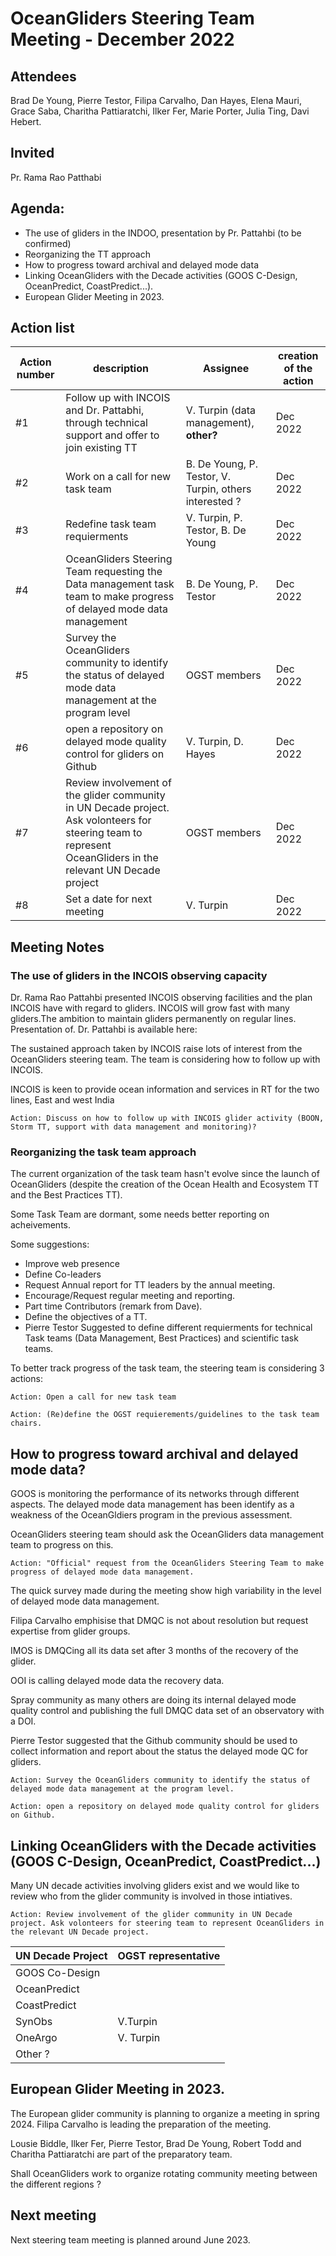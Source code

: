 # OceanGliders Steering Team Meeting - December 2022

## Attendees
Brad De Young, Pierre Testor, Filipa Carvalho, Dan Hayes, Elena Mauri, Grace Saba, Charitha Pattiaratchi, Ilker Fer, Marie Porter, Julia Ting, Davi Hebert.

## Invited
Pr. Rama Rao Patthabi

## Agenda:
* The use of gliders in the INDOO, presentation by Pr. Pattahbi (to be confirmed)
* Reorganizing the TT approach
* How to progress toward archival and delayed mode data
* Linking OceanGliders with the Decade activities (GOOS C-Design, OceanPredict, CoastPredict...).
* European Glider Meeting in 2023.

## Action list
 Action number|description|Assignee|creation of the action
--|--|--|--
#1 |Follow up with INCOIS and Dr. Pattabhi, through technical support and offer to join existing TT|V. Turpin (data management), **other?** | Dec 2022
#2 |Work on a call for new task team| B. De Young, P. Testor, V. Turpin, others interested ? | Dec 2022
#3 |Redefine task team requierments| V. Turpin, P. Testor, B. De Young | Dec 2022
#4 |OceanGliders Steering Team requesting the Data management task team to make progress of delayed mode data management|B. De Young, P. Testor| Dec 2022
#5 |Survey the OceanGliders community to identify the status of delayed mode data management at the program level| OGST members| Dec 2022
#6 |open a repository on delayed mode quality control for gliders on Github| V. Turpin, D. Hayes| Dec 2022
#7 |Review involvement of the glider community in UN Decade project. Ask volonteers for steering team to represent OceanGliders in the relevant UN Decade project|OGST members | Dec 2022
#8 |Set a date for next meeting| V. Turpin | Dec 2022



## Meeting Notes
### The use of gliders in the INCOIS observing capacity
Dr. Rama Rao Pattahbi presented INCOIS observing facilities and the plan INCOIS have with regard to gliders.
INCOIS will grow fast with many gliders.The ambition to maintain gliders permanently on regular lines.
Presentation of. Dr. Pattahbi is available here: 

The sustained approach taken by INCOIS raise lots of interest from the OceanGliders steering team. The team is considering how to follow up with INCOIS.

INCOIS is keen to provide ocean information and services in RT for the two lines, East and west India

    Action: Discuss on how to follow up with INCOIS glider activity (BOON, Storm TT, support with data management and monitoring)?

### Reorganizing the task team approach
The current organization of the task team hasn't evolve since the launch of OceanGliders (despite the creation of the Ocean Health and Ecosystem TT and the Best Practices TT).

Some Task Team are dormant, some needs better reporting on acheivements.

Some suggestions:
- Improve web presence
- Define Co-leaders
- Request Annual report for TT leaders by the annual meeting.
- Encourage/Request regular meeting and reporting.
- Part time Contributors (remark from Dave).
- Define the objectives of a TT.
- Pierre Testor Suggested to define different requierments for technical Task teams (Data Management, Best Practices) and scientific task teams.

To better track progress of the task team, the steering team is considering 3 actions:
    
    Action: Open a call for new task team
 
    Action: (Re)define the OGST requierements/guidelines to the task team chairs. 
    
## How to progress toward archival and delayed mode data?

GOOS is monitoring the performance of its networks through different aspects. The delayed mode data management has been identify as a weakness of the OceanGldiers program in the previous assessment.

OceanGliders steering team should ask the OceanGliders data management team to progress on this.

    Action: "Official" request from the OceanGliders Steering Team to make progress of delayed mode data management. 

The quick survey made during the meeting show high variability in the level of delayed mode data management.

Filipa Carvalho emphisise that DMQC is not about resolution but request expertise from glider groups.

IMOS is DMQCing all its data set after 3 months of the recovery of the glider.

OOI is calling delayed mode data the recovery data.

Spray community as many others are doing its internal delayed mode quality control and publishing the full DMQC data set of an observatory with a DOI.

Pierre Testor suggested that the Github community should be used to collect information and report about the status the delayed mode QC for gliders.

    Action: Survey the OceanGliders community to identify the status of delayed mode data management at the program level. 
    
    Action: open a repository on delayed mode quality control for gliders on Github.
    
## Linking OceanGliders with the Decade activities (GOOS C-Design, OceanPredict, CoastPredict...)

Many UN decade activities involving gliders exist and we would like to review who from the glider community is involved in those intiatives.

    Action: Review involvement of the glider community in UN Decade project. Ask volonteers for steering team to represent OceanGliders in the relevant UN Decade project.

UN Decade Project | OGST representative
--|--
GOOS Co-Design | 
OceanPredict |
CoastPredict |
SynObs | V.Turpin
OneArgo | V. Turpin
Other ?| |

## European Glider Meeting in 2023.
The European glider community is planning to organize a meeting in spring 2024.
Filipa Carvalho is leading the preparation of the meeting.

Lousie Biddle, Ilker Fer, Pierre Testor, Brad De Young, Robert Todd and Charitha Pattiaratchi are part of the preparatory team.

Shall OceanGliders work to organize rotating community meeting between the different regions ?

## Next meeting

Next steering team meeting is planned around June 2023.







